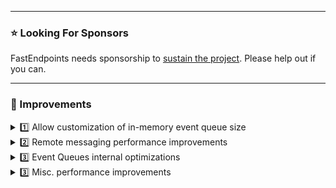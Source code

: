 ﻿
---

### ⭐ Looking For Sponsors
FastEndpoints needs sponsorship to [sustain the project](https://github.com/FastEndpoints/FastEndpoints/issues/449). Please help out if you can.

---

<!-- ### 📢 New -->

### 🚀 Improvements

<details><summary>1️⃣ Allow customization of in-memory event queue size</summary>

If you're are using the [default in-memory event storage providers](https://fast-endpoints.com/docs/remote-procedure-calls#event-bus-vs-event-queue), the size limit of their internal queues can now be specified like so:

```cs
InMemoryEventQueue.MaxLimit = 1000;
```
This limit is applied per queue. Each event type in the system has it's own independent queue. If there's 10 events in the system,
there will be 10X the number of events held in memory if they aren't being dequeued in a timely manner.

</details>

<details><summary>2️⃣ Remote messaging performance improvements</summary>

- Refactor logging to use code generated high performance logging.
- Reduce allocations for `void` commands by utilizing a static `EmptyObject` instance.

</details>

<details><summary>3️⃣ Event Queues internal optimizations</summary>

- Use `SemaphoreSlim`s instead of `Task.Delay(...)` for message pump

</details>

<details><summary>3️⃣ Misc. performance improvements</summary>

- Reduce boxing/unboxing in a few hot paths.

</details>

<!-- ### 🪲 Fixes -->

<!-- ### ⚠️ Minor Breaking Changes -->

<!-- <details><summary>1️⃣ some title</summary></details> -->
